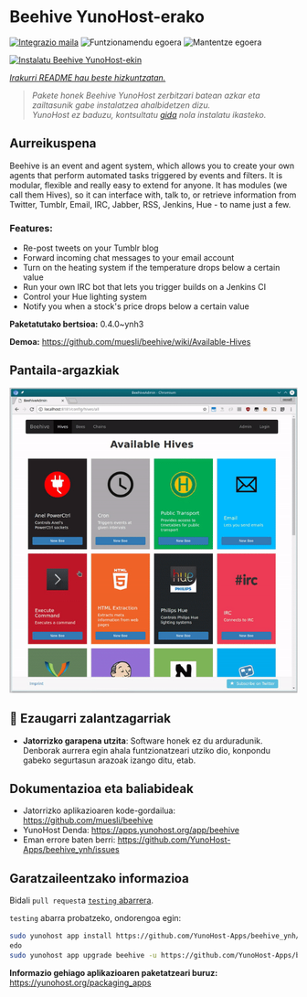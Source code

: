 <!--
Ohart ongi: README hau automatikoki sortu da <https://github.com/YunoHost/apps/tree/master/tools/readme_generator>ri esker
EZ editatu eskuz.
-->

# Beehive YunoHost-erako

[![Integrazio maila](https://dash.yunohost.org/integration/beehive.svg)](https://dash.yunohost.org/appci/app/beehive) ![Funtzionamendu egoera](https://ci-apps.yunohost.org/ci/badges/beehive.status.svg) ![Mantentze egoera](https://ci-apps.yunohost.org/ci/badges/beehive.maintain.svg)

[![Instalatu Beehive YunoHost-ekin](https://install-app.yunohost.org/install-with-yunohost.svg)](https://install-app.yunohost.org/?app=beehive)

*[Irakurri README hau beste hizkuntzatan.](./ALL_README.md)*

> *Pakete honek Beehive YunoHost zerbitzari batean azkar eta zailtasunik gabe instalatzea ahalbidetzen dizu.*  
> *YunoHost ez baduzu, kontsultatu [gida](https://yunohost.org/install) nola instalatu ikasteko.*

## Aurreikuspena

Beehive is an event and agent system, which allows you to create your own agents that perform automated tasks triggered by events and filters. It is modular, flexible and really easy to extend for anyone. It has modules (we call them Hives), so it can interface with, talk to, or retrieve information from Twitter, Tumblr, Email, IRC, Jabber, RSS, Jenkins, Hue - to name just a few. 

### Features:

- Re-post tweets on your Tumblr blog
- Forward incoming chat messages to your email account
- Turn on the heating system if the temperature drops below a certain value
- Run your own IRC bot that lets you trigger builds on a Jenkins CI
- Control your Hue lighting system
- Notify you when a stock's price drops below a certain value


**Paketatutako bertsioa:** 0.4.0~ynh3

**Demoa:** <https://github.com/muesli/beehive/wiki/Available-Hives>

## Pantaila-argazkiak

![Beehive(r)en pantaila-argazkia](./doc/screenshots/screenshot1.gif)

## :red_circle: Ezaugarri zalantzagarriak

- **Jatorrizko garapena utzita**: Software honek ez du arduradunik. Denborak aurrera egin ahala funtzionatzeari utziko dio, konpondu gabeko segurtasun arazoak izango ditu, etab.

## Dokumentazioa eta baliabideak

- Jatorrizko aplikazioaren kode-gordailua: <https://github.com/muesli/beehive>
- YunoHost Denda: <https://apps.yunohost.org/app/beehive>
- Eman errore baten berri: <https://github.com/YunoHost-Apps/beehive_ynh/issues>

## Garatzaileentzako informazioa

Bidali `pull request`a [`testing` abarrera](https://github.com/YunoHost-Apps/beehive_ynh/tree/testing).

`testing` abarra probatzeko, ondorengoa egin:

```bash
sudo yunohost app install https://github.com/YunoHost-Apps/beehive_ynh/tree/testing --debug
edo
sudo yunohost app upgrade beehive -u https://github.com/YunoHost-Apps/beehive_ynh/tree/testing --debug
```

**Informazio gehiago aplikazioaren paketatzeari buruz:** <https://yunohost.org/packaging_apps>

